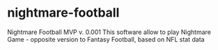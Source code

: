 # nightmare-football
Nightmare Football MVP
v. 0.001 This software allow to play Nightmare Game - opposite version to Fantasy Football, based on NFL stat data
